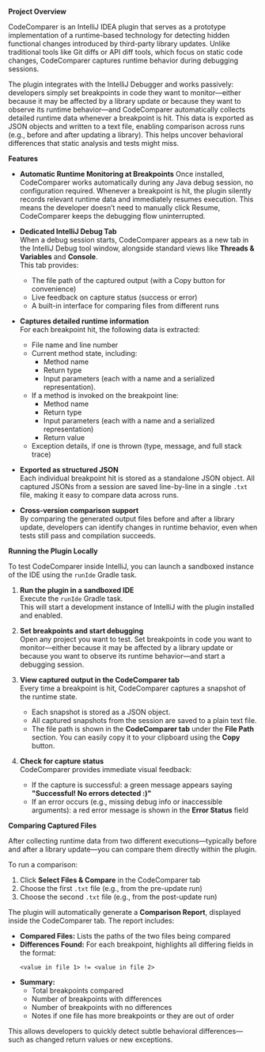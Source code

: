 **Project Overview**

CodeComparer is an IntelliJ IDEA plugin that serves as a prototype implementation of a runtime-based technology for detecting hidden functional changes introduced by third-party library updates.
Unlike traditional tools like Git diffs or API diff tools, which focus on static code changes, CodeComparer captures runtime behavior during debugging sessions.

The plugin integrates with the IntelliJ Debugger and works passively: developers simply set breakpoints in code they want to monitor—either because it may be affected by a library update or because they want to observe its runtime behavior—and CodeComparer automatically collects detailed runtime data whenever a breakpoint is hit.
This data is exported as JSON objects and written to a text file, enabling comparison across runs (e.g., before and after updating a library). This helps uncover behavioral differences that static analysis and tests might miss.


**Features**

- **Automatic Runtime Monitoring at Breakpoints**
  Once installed, CodeComparer works automatically during any Java debug session, no configuration required.
  Whenever a breakpoint is hit, the plugin silently records relevant runtime data and immediately resumes execution. This means the developer doesn’t need to manually click Resume, CodeComparer keeps the debugging flow uninterrupted.

- **Dedicated IntelliJ Debug Tab**  
  When a debug session starts, CodeComparer appears as a new tab in the IntelliJ Debug tool window, alongside standard views like **Threads & Variables** and **Console**.  
  This tab provides:
  - The file path of the captured output (with a Copy button for convenience)
  - Live feedback on capture status (success or error)
  - A built-in interface for comparing files from different runs

- **Captures detailed runtime information**  
  For each breakpoint hit, the following data is extracted:
  - File name and line number
  - Current method state, including:
    - Method name
    - Return type
    - Input parameters (each with a name and a serialized representation).
  - If a method is invoked on the breakpoint line:
    - Method name
    - Return type
    - Input parameters (each with a name and a serialized representation)
    - Return value
  - Exception details, if one is thrown (type, message, and full stack trace)

- **Exported as structured JSON**  
  Each individual breakpoint hit is stored as a standalone JSON object. All captured JSONs from a session are saved line-by-line in a single `.txt` file, making it easy to compare data across runs.

- **Cross-version comparison support**  
  By comparing the generated output files before and after a library update, developers can identify changes in runtime behavior, even when tests still pass and compilation succeeds.

**Running the Plugin Locally**

To test CodeComparer inside IntelliJ, you can launch a sandboxed instance of the IDE using the `runIde` Gradle task.

1. **Run the plugin in a sandboxed IDE**  
   Execute the `runIde` Gradle task.  
   This will start a development instance of IntelliJ with the plugin installed and enabled.

2. **Set breakpoints and start debugging**  
   Open any project you want to test. Set breakpoints in code you want to monitor—either because it may be affected by a library update or because you want to observe its runtime behavior—and start a debugging session.

3. **View captured output in the CodeComparer tab**  
   Every time a breakpoint is hit, CodeComparer captures a snapshot of the runtime state.  
   - Each snapshot is stored as a JSON object.  
   - All captured snapshots from the session are saved to a plain text file.  
   - The file path is shown in the **CodeComparer tab** under the **File Path** section. You can easily copy it to your clipboard using the **Copy** button.

4. **Check for capture status**  
   CodeComparer provides immediate visual feedback:
   - If the capture is successful: a green message appears saying **"Successful! No errors detected :)"**  
   - If an error occurs (e.g., missing debug info or inaccessible arguments): a red error message is shown in the **Error Status** field

**Comparing Captured Files**

After collecting runtime data from two different executions—typically before and after a library update—you can compare them directly within the plugin.

To run a comparison:

1. Click **Select Files & Compare** in the CodeComparer tab
2. Choose the first `.txt` file (e.g., from the pre-update run)
3. Choose the second `.txt` file (e.g., from the post-update run)

The plugin will automatically generate a **Comparison Report**, displayed inside the CodeComparer tab. The report includes:

- **Compared Files:** Lists the paths of the two files being compared  
- **Differences Found:** For each breakpoint, highlights all differing fields in the format:  
  ```
  <value in file 1> != <value in file 2>
  ```
- **Summary:**  
  - Total breakpoints compared  
  - Number of breakpoints with differences  
  - Number of breakpoints with no differences  
  - Notes if one file has more breakpoints or they are out of order

This allows developers to quickly detect subtle behavioral differences—such as changed return values or new exceptions.



